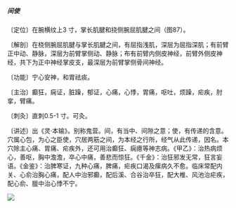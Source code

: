 ##### 间使

〔定位〕在腕横纹上3 寸，掌长肌腱和挠侧腕屈肌腱之间（图87）。

〔解剖〕在桡侧腕屈肌腱与掌长肌腱之间，有屈指浅肌，深层为屈指深肌；有前臂正中动、静脉，深层为前臂掌侧动、静脉；布有前臂内侧皮神经，前臂外侧皮神经，共下为正中神经掌皮支，最深层为前臂掌侧骨间神经。

〔功能〕宁心安神，和胃祛痰。

〔主治〕癫狂，痫证，脏躁，郁证，心痛，心悸，胃痛，呕吐，烦躁，疟疾，肘挛，臂痛。

〔刺灸〕直刺0.5-1 寸。可灸。

〔讲述〕出《灵·本输》。别称鬼营。间，有当中、间隙之意；使，有传递的含意。穴属心包，为心之臣使，穴居两筋之间，为本经之行所，经气从此传递，因名。本穴除主心痛、胃痛、疟疾外，还可用治癫狂、痫癔等神志病。《甲乙》：治热病烦心，善呕，胸中澹澹，卒心中痛，善悲而惊狂。《千金》：治狂邪发无常，狂言妄语。《金鉴》：治脾寒证，九种心痛，脾痛，疟疾口渴及瘰病久不愈。临床常配内关、心俞治胸心痛，配人中治邪癫，配后溪、合谷治卒狂，配大椎、风池治疟疾，配心俞、膻中治心悸不宁。

![](img/图87.jpg)
